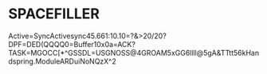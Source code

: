 # SPACEFILLER
Active=SyncActivesync45.661:10.10=?&amp;>20/20?DPF=DED(QQQQ0=Buffer10x0a=ACK?TASK=MGOCC[*^GSSDL=USGNOSS@4GROAM5xGG6llll@5gA&amp;TTtt56kHandspring.ModuleARDuiNoNQzX^2
